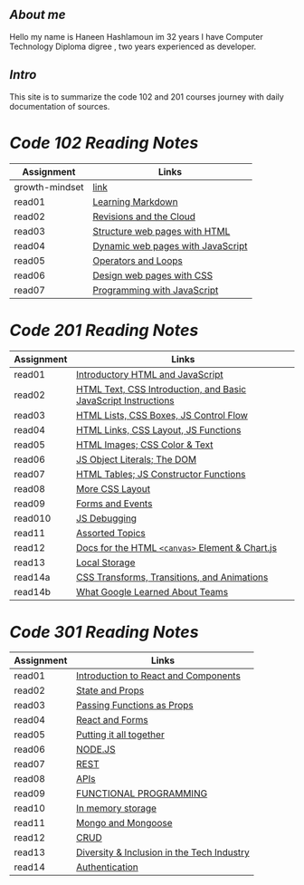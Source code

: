 
## *About me* 

Hello my name is Haneen Hashlamoun im 32 years I have Computer Technology Diploma digree , two years experienced as developer.

## *Intro*

This site is to summarize the code 102 and 201 courses journey with daily documentation of sources. 

# *Code 102 Reading Notes*

| Assignment      | Links |
| ----------- | ----------- |
| growth-mindset      | [link](https://haneenhaashlamoun.github.io/reading-notes/102/GrowthMindset)       |
| read01   | [Learning Markdown](https://haneenhaashlamoun.github.io/reading-notes/102/Read01)        |
| read02 |[Revisions and the Cloud](https://haneenhaashlamoun.github.io/reading-notes/102/read02)|
| read03 |[Structure web pages with HTML](https://haneenhaashlamoun.github.io/reading-notes/102/read03)|
| read04 |[ Dynamic web pages with JavaScript](https://haneenhaashlamoun.github.io/reading-notes/102/read04)|
| read05 |[Operators and Loops](https://haneenhaashlamoun.github.io/reading-notes/102/read05)|
| read06 |[ Design web pages with CSS](https://haneenhaashlamoun.github.io/reading-notes/102/read06)|
| read07 |[Programming with JavaScript](https://haneenhaashlamoun.github.io/reading-notes/102/read07)|

# *Code 201 Reading Notes*

| Assignment      | Links |
| ----------- | ----------- |
| read01 |[Introductory HTML and JavaScript](https://haneenhaashlamoun.github.io/reading-notes/201/class-01)|
| read02 |[HTML Text, CSS Introduction, and Basic JavaScript Instructions](https://haneenhaashlamoun.github.io/reading-notes/201/class-02)|
| read03 |[ HTML Lists, CSS Boxes, JS Control Flow](https://haneenhaashlamoun.github.io/reading-notes/201/class-03)|
| read04 |[HTML Links, CSS Layout, JS Functions](https://haneenhaashlamoun.github.io/reading-notes/201/class-04)|
| read05 |[HTML Images; CSS Color & Text](https://haneenhaashlamoun.github.io/reading-notes/201/class-05)|
| read06 |[JS Object Literals; The DOM](https://haneenhaashlamoun.github.io/reading-notes/201/class-06)|
| read07 |[HTML Tables; JS Constructor Functions](https://haneenhaashlamoun.github.io/reading-notes/201/class-07)|
| read08 |[More CSS Layout](https://haneenhaashlamoun.github.io/reading-notes/201/class-08)|
| read09 |[Forms and Events](https://haneenhaashlamoun.github.io/reading-notes/201/class-09)|
| read010 |[JS Debugging](https://haneenhaashlamoun.github.io/reading-notes/201/class-10)|
| read11 |[Assorted Topics](https://haneenhaashlamoun.github.io/reading-notes/201/class-11)|
| read12 |[ Docs for the HTML `<canvas>` Element & Chart.js](https://haneenhaashlamoun.github.io/reading-notes/201/class-12)|
| read13 |[Local Storage](https://haneenhaashlamoun.github.io/reading-notes/201/class-13)|
| read14a |[CSS Transforms, Transitions, and Animations](https://haneenhaashlamoun.github.io/reading-notes/201/class-14b)|
| read14b |[What Google Learned About Teams](https://haneenhaashlamoun.github.io/reading-notes/201/class-14)|


# *Code 301 Reading Notes*

| Assignment      | Links |
| ----------- | ----------- |
| read01 |[Introduction to React and Components](https://haneenhaashlamoun.github.io/reading-notes/301/class-01)|
| read02 |[State and Props](https://haneenhaashlamoun.github.io/reading-notes/301/class-02)|
| read03 |[Passing Functions as Props](https://haneenhaashlamoun.github.io/reading-notes/301/class-03)|
| read04 |[React and Forms](https://haneenhaashlamoun.github.io/reading-notes/301/class-04)|
| read05 |[Putting it all together](https://haneenhaashlamoun.github.io/reading-notes/301/class-05)|
| read06 |[NODE.JS](https://haneenhaashlamoun.github.io/reading-notes/301/class-06)|
| read07 |[REST](https://haneenhaashlamoun.github.io/reading-notes/301/class-07)|
| read08 |[APIs](https://haneenhaashlamoun.github.io/reading-notes/301/class-08)|
| read09 |[FUNCTIONAL PROGRAMMING](https://haneenhaashlamoun.github.io/reading-notes/301/class-09)|
| read10 |[In memory storage](https://haneenhaashlamoun.github.io/reading-notes/301/class-10)|
| read11 |[Mongo and Mongoose](https://haneenhaashlamoun.github.io/reading-notes/301/class-11)|
| read12 |[CRUD](https://haneenhaashlamoun.github.io/reading-notes/301/class-12)|
| read13 |[Diversity & Inclusion in the Tech Industry](https://haneenhaashlamoun.github.io/reading-notes/301/class-13)|
| read14 |[Authentication](https://haneenhaashlamoun.github.io/reading-notes/301/class-14)|
